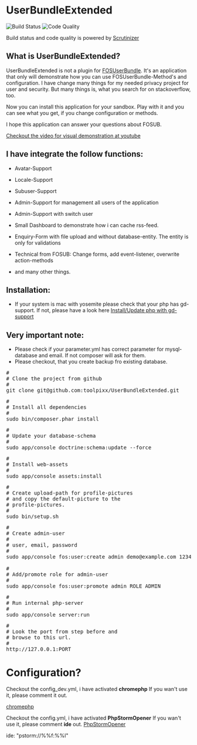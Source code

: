 # UserBundleExtended

![Build Status](https://scrutinizer-ci.com/g/toolpixx/UserBundleExtended/badges/build.png?b=master)
![Code Quality](https://scrutinizer-ci.com/g/toolpixx/UserBundleExtended/badges/quality-score.png?b=master)

Build status and code quality is powered by [Scrutinizer](https://scrutinizer-ci.com/g/toolpixx/UserBundleExtended/)

## What is UserBundleExtended?

UserBundleExtended is not a plugin for [FOSUserBundle](https://github.com/FriendsOfSymfony/FOSUserBundle). It's an application that only will
demonstrate how you can use FOSUserBundle-Method's and configuration. I have change many
things for my needed privacy project for user and security. But many things is, what you
search for on stackoverflow, too.

Now you can install this application for your sandbox. Play with it and you can see what
you get, if you change configuration or methods.

I hope this application can answer your questions about FOSUB.

[Checkout the video for visual demonstration at youtube](https://www.youtube.com/watch?v=Ogyof5WTp3c&feature=youtu.be)

## I have integrate the follow functions:

- Avatar-Support
- Locale-Support
- Subuser-Support
- Admin-Support for management all users of the application
- Admin-Support with switch user
- Small Dashboard to demonstrate how i can cache rss-feed.
- Enquiry-Form with file upload and without database-entity. The entity is only for validations

- Technical from FOSUB: Change forms, add event-listener, overwrite action-methods

- and many other things.

## Installation:

* If your system is mac with yosemite please check that your php has
gd-support. If not, please have a look here [Install/Update php with gd-support](http://stackoverflow.com/questions/26493762/yosemite-php-gd-mcrypt-installation/26505558#26505558)

## Very important note:

* Please check if your parameter.yml has correct parameter for mysql-database and email. If not composer will ask for them.
* Please checkout, that you create backup fro existing database.

<pre>
#
# Clone the project from github
#
git clone git@github.com:toolpixx/UserBundleExtended.git
</pre>

<pre>
#
# Install all dependencies
#
sudo bin/composer.phar install
</pre>

<pre>
#
# Update your database-schema
#
sudo app/console doctrine:schema:update --force
</pre>

<pre>
#
# Install web-assets
#
sudo app/console assets:install
</pre>

<pre>
#
# Create upload-path for profile-pictures
# and copy the default-picture to the
# profile-pictures.
#
sudo bin/setup.sh
</pre>

<pre>
#
# Create admin-user
#
# user, email, password
#
sudo app/console fos:user:create admin demo@example.com 123456

#
# Add/promote role for admin-user
#
sudo app/console fos:user:promote admin ROLE_ADMIN
</pre>


<pre>
#
# Run internal php-server
#
sudo app/console server:run
</pre>

<pre>
#
# Look the port from step before and
# browse to this url.
#
http://127.0.0.1:PORT
</pre>

# Configuration?

Checkout the config_dev.yml, i have activated <b>chromephp</b> If you wan't use it, please comment it out.

[chromephp](https://github.com/ccampbell/chromephp)

Checkout the config.yml, i have activated <b>PhpStormOpener</b> If you wan't use it, please comment <b>ide</b> out.
[PhpStormOpener](https://github.com/pinepain/PhpStormOpener)

ide: "pstorm://%%f:%%l"
